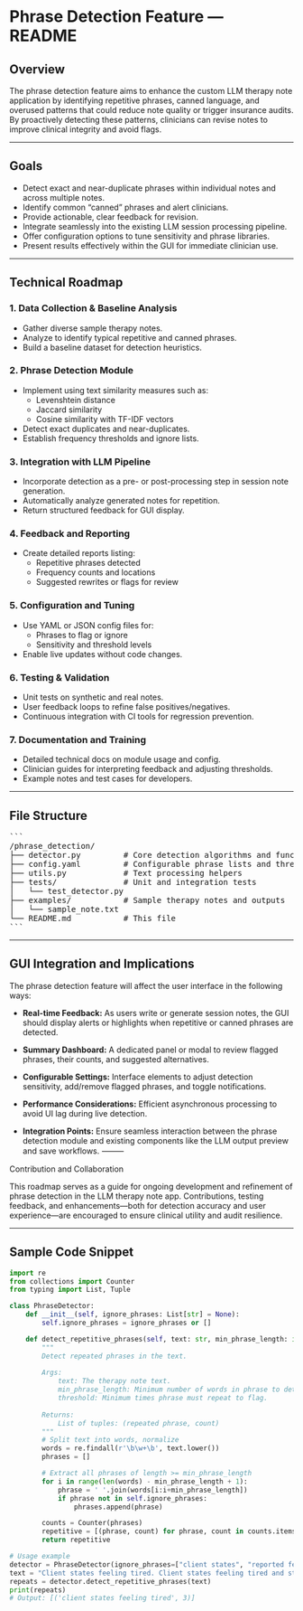 # Phrase Detection Feature — README

## Overview

The phrase detection feature aims to enhance the custom LLM therapy note application by identifying repetitive phrases, canned language, and overused patterns that could reduce note quality or trigger insurance audits. By proactively detecting these patterns, clinicians can revise notes to improve clinical integrity and avoid flags.

---

## Goals

- Detect exact and near-duplicate phrases within individual notes and across multiple notes.  
- Identify common “canned” phrases and alert clinicians.  
- Provide actionable, clear feedback for revision.  
- Integrate seamlessly into the existing LLM session processing pipeline.  
- Offer configuration options to tune sensitivity and phrase libraries.  
- Present results effectively within the GUI for immediate clinician use.

---

## Technical Roadmap

### 1. Data Collection & Baseline Analysis

- Gather diverse sample therapy notes.  
- Analyze to identify typical repetitive and canned phrases.  
- Build a baseline dataset for detection heuristics.

### 2. Phrase Detection Module

- Implement using text similarity measures such as:  
  - Levenshtein distance  
  - Jaccard similarity  
  - Cosine similarity with TF-IDF vectors  
- Detect exact duplicates and near-duplicates.  
- Establish frequency thresholds and ignore lists.

### 3. Integration with LLM Pipeline

- Incorporate detection as a pre- or post-processing step in session note generation.  
- Automatically analyze generated notes for repetition.  
- Return structured feedback for GUI display.

### 4. Feedback and Reporting

- Create detailed reports listing:  
  - Repetitive phrases detected  
  - Frequency counts and locations  
  - Suggested rewrites or flags for review

### 5. Configuration and Tuning

- Use YAML or JSON config files for:  
  - Phrases to flag or ignore  
  - Sensitivity and threshold levels  
- Enable live updates without code changes.

### 6. Testing & Validation

- Unit tests on synthetic and real notes.  
- User feedback loops to refine false positives/negatives.  
- Continuous integration with CI tools for regression prevention.

### 7. Documentation and Training

- Detailed technical docs on module usage and config.  
- Clinician guides for interpreting feedback and adjusting thresholds.  
- Example notes and test cases for developers.

---

## File Structure
<pre>
```
/phrase_detection/
├── detector.py         # Core detection algorithms and functions
├── config.yaml         # Configurable phrase lists and thresholds
├── utils.py            # Text processing helpers
├── tests/              # Unit and integration tests
│   └── test_detector.py
├── examples/           # Sample therapy notes and outputs
│   └── sample_note.txt
└── README.md           # This file
```
</pre>


---

## GUI Integration and Implications

The phrase detection feature will affect the user interface in the following ways:

- **Real-time Feedback:** As users write or generate session notes, the GUI should display alerts or highlights when repetitive or canned phrases are detected.
  
- **Summary Dashboard:** A dedicated panel or modal to review flagged phrases, their counts, and suggested alternatives.

- **Configurable Settings:** Interface elements to adjust detection sensitivity, add/remove flagged phrases, and toggle notifications.

- **Performance Considerations:** Efficient asynchronous processing to avoid UI lag during live detection.

- **Integration Points:** Ensure seamless interaction between the phrase detection module and existing components like the LLM output preview and save workflows.
⸻

Contribution and Collaboration

This roadmap serves as a guide for ongoing development and refinement of phrase detection in the LLM therapy note app. Contributions, testing feedback, and enhancements—both for detection accuracy and user experience—are encouraged to ensure clinical utility and audit resilience.

---

## Sample Code Snippet

```python
import re
from collections import Counter
from typing import List, Tuple

class PhraseDetector:
    def __init__(self, ignore_phrases: List[str] = None):
        self.ignore_phrases = ignore_phrases or []

    def detect_repetitive_phrases(self, text: str, min_phrase_length: int = 4, threshold: int = 2) -> List[Tuple[str, int]]:
        """
        Detect repeated phrases in the text.
        
        Args:
            text: The therapy note text.
            min_phrase_length: Minimum number of words in phrase to detect.
            threshold: Minimum times phrase must repeat to flag.
        
        Returns:
            List of tuples: (repeated phrase, count)
        """
        # Split text into words, normalize
        words = re.findall(r'\b\w+\b', text.lower())
        phrases = []

        # Extract all phrases of length >= min_phrase_length
        for i in range(len(words) - min_phrase_length + 1):
            phrase = ' '.join(words[i:i+min_phrase_length])
            if phrase not in self.ignore_phrases:
                phrases.append(phrase)

        counts = Counter(phrases)
        repetitive = [(phrase, count) for phrase, count in counts.items() if count >= threshold]
        return repetitive

# Usage example
detector = PhraseDetector(ignore_phrases=["client states", "reported feeling"])
text = "Client states feeling tired. Client states feeling tired and stressed. Client states feeling tired."
repeats = detector.detect_repetitive_phrases(text)
print(repeats)
# Output: [('client states feeling tired', 3)]
